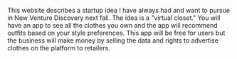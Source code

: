 This website describes a startup idea I have always had and want to pursue in New Venture Discovery next fall. The idea is a "virtual closet." You will have an app to see all the clothes you own and the app will recommend outfits based on your style preferences. This app will be free for users but the business will make money by selling the data and rights to advertise clothes on the platform to retailers. 